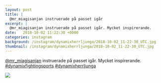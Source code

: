 ```yaml
---
layout: post
title: |
  @mr_miagisanjan instruerade på passet igår
excerpt: |
  @mr_miagisanjan instruerade på passet igår. Mycket inspirerande.  
date:   2018-10-02 11:22:30 +0000
categories: instagram
background: /instagram/dynamixherrljunga/2018-10-02_11-22-30_UTC.jpg
thumbnail: /instagram/dynamixherrljunga/2018-10-02_11-22-30_UTC.jpg
---
```

[@mr_miagisanjan](https://www.instagram.com/mr_miagisanjan/) instruerade på passet igår. Mycket inspirerande. [#dynamixfightingsports](https://www.instagram.com/explore/tags/dynamixfightingsports/) [#dynamixherrljunga](https://www.instagram.com/explore/tags/dynamixherrljunga/)



<img src='/www-dynamix-herrljunga/instagram/dynamixherrljunga/2018-10-02_11-22-30_UTC.jpg' class='img-fluid' />
